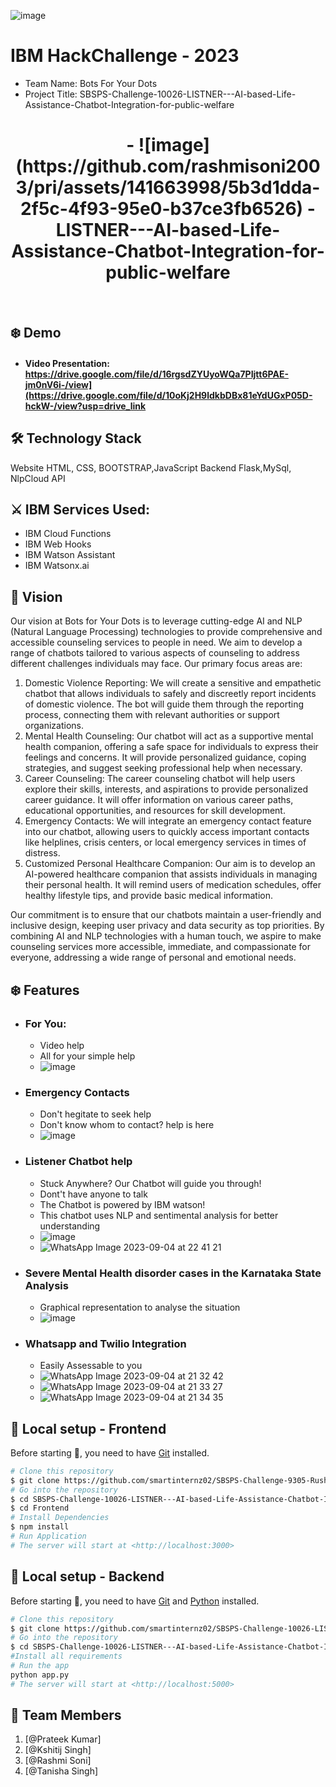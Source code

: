 ![image](https://github.com/rashmisoni2003/pri/assets/141663998/a1f0b88a-a994-4c8c-9620-214d2a41580e)

# IBM HackChallenge - 2023
- Team Name: Bots For Your Dots
- Project Title: SBSPS-Challenge-10026-LISTNER---AI-based-Life-Assistance-Chatbot-Integration-for-public-welfare

<h1 align="center">- ![image](https://github.com/rashmisoni2003/pri/assets/141663998/5b3d1dda-2f5c-4f93-95e0-b37ce3fb6526)
 -LISTNER---AI-based-Life-Assistance-Chatbot-Integration-for-public-welfare</h1>

<br>

## :snowflake: Demo 
- #### Video Presentation: https://drive.google.com/file/d/16rgsdZYUyoWQa7PIjtt6PAE-jm0nV6i-/view](https://drive.google.com/file/d/10oKj2H9ldkbDBx81eYdUGxP05D-hckW-/view?usp=drive_link

 

## :hammer_and_wrench: Technology Stack
Website HTML, CSS, BOOTSTRAP,JavaScript
Backend Flask,MySql, NlpCloud API

## :crossed_swords: IBM Services Used: 
- IBM Cloud Functions
- IBM Web Hooks
- IBM Watson Assistant
- IBM Watsonx.ai

## :star2: Vision

Our vision at Bots for Your Dots is to leverage cutting-edge AI and NLP (Natural Language Processing) 
      technologies to provide comprehensive and accessible counseling services to people in need. We aim 
      to develop a range of chatbots tailored to various aspects of counseling to address different 
      challenges individuals may face. Our primary focus areas are:
      <ol><li>Domestic Violence Reporting: We will create a sensitive and empathetic chatbot that allows 
        individuals to safely and discreetly report incidents of domestic violence. The bot will guide them 
        through the reporting process, connecting them with relevant authorities or support organizations.</li><li>
        Mental Health Counseling: Our chatbot will act as a supportive mental health companion, offering 
        a safe space for individuals to express their feelings and concerns. It will provide personalized 
        guidance, coping strategies, and suggest seeking professional help when necessary.
      </li><li> Career Counseling: The career counseling chatbot will help users explore their skills, interests, and 
        aspirations to provide personalized career guidance. It will offer information on various career paths, 
        educational opportunities, and resources for skill development.
      </li><li> Emergency Contacts: We will integrate an emergency contact feature into our chatbot, allowing 
        users to quickly access important contacts like helplines, crisis centers, or local emergency services in 
        times of distress.
      </li><li> Customized Personal Healthcare Companion: Our aim is to develop an AI-powered healthcare 
        companion that assists individuals in managing their personal health. It will remind users of 
        medication schedules, offer healthy lifestyle tips, and provide basic medical information.</li></ol>
      Our commitment is to ensure that our chatbots maintain a user-friendly and inclusive design, 
      keeping user privacy and data security as top priorities. By combining AI and NLP technologies with a 
      human touch, we aspire to make counseling services more accessible, immediate, and 
      compassionate for everyone, addressing a wide range of personal and emotional needs.

## :snowflake: Features
- ### **For You:**
  -  Video help
  -  All for your simple help
  -  ![image](https://github.com/rashmisoni2003/pri/assets/141663998/17dd7952-053a-4537-9a15-b688f2f92ed8)
- ### **Emergency Contacts**
  - Don't hegitate to seek help
  - Don't know whom to contact? help is here
  - ![image](https://github.com/rashmisoni2003/pri/assets/141663998/4a28992f-c2d7-49fa-bbaf-a5d3b8395f2e)

- ### **Listener Chatbot help**
  - Stuck Anywhere? Our Chatbot will guide you through!
  - Dont't have anyone to talk
  - The Chatbot is powered by IBM watson!
  - This chatbot uses NLP and sentimental analysis for better understanding
  - ![image](https://github.com/rashmisoni2003/pri/assets/141663998/093b52e2-a5dd-4a2b-965f-6308b4606810)
  - ![WhatsApp Image 2023-09-04 at 22 41 21](https://github.com/rashmisoni2003/pri/assets/141663998/518f605c-9a79-44c6-b3bc-91bcbe8033ff)


- ### **Severe Mental Health disorder cases in the Karnataka State Analysis**
  - Graphical representation to analyse the situation
  - ![image](https://github.com/rashmisoni2003/pri/assets/141663998/db952bdf-8f23-478d-9576-444f8f75ea3a)

- ### **Whatsapp and Twilio Integration**
  - Easily Assessable to you
  - ![WhatsApp Image 2023-09-04 at 21 32 42](https://github.com/rashmisoni2003/pri/assets/141663998/d989ddbe-0bc6-4dc8-b3ad-815e41af44a2)
  - ![WhatsApp Image 2023-09-04 at 21 33 27](https://github.com/rashmisoni2003/pri/assets/141663998/2f65bc95-7360-4095-8bae-b8c438253d53)
  - ![WhatsApp Image 2023-09-04 at 21 34 35](https://github.com/rashmisoni2003/pri/assets/141663998/3c1564a0-c4c2-4398-ada9-2c16f890e5d2)



## :runner: Local setup - Frontend

Before starting :checkered_flag:, you need to have [Git](https://git-scm.com) installed.

```bash
# Clone this repository
$ git clone https://github.com/smartinternz02/SBSPS-Challenge-9305-Rush-Estimator-for-Corporate-Cafeteria.git
# Go into the repository
$ cd SBSPS-Challenge-10026-LISTNER---AI-based-Life-Assistance-Chatbot-Integration-for-public-welfare
$ cd Frontend
# Install Dependencies
$ npm install
# Run Application
# The server will start at <http://localhost:3000>
```

## :runner: Local setup - Backend

Before starting :checkered_flag:, you need to have [Git](https://git-scm.com) and [Python](https://www.python.org/) installed.

```bash
# Clone this repository
$ git clone https://github.com/smartinternz02/SBSPS-Challenge-10026-LISTNER---AI-based-Life-Assistance-Chatbot-Integration-for-public-welfare.git
# Go into the repository
$ cd SBSPS-Challenge-10026-LISTNER---AI-based-Life-Assistance-Chatbot-Integration-for-public-welfare
#Install all requirements
# Run the app
python app.py
# The server will start at <http://localhost:5000>
```

## :cowboy_hat_face: Team Members

1. [@Prateek Kumar]
2. [@Kshitij Singh]
3. [@Rashmi Soni]
4. [@Tanisha Singh]
